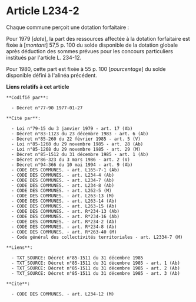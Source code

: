 # Article L234-2

Chaque commune perçoit une dotation forfaitaire :

Pour 1979 [*date*], la part des ressources affectée à la dotation forfaitaire est fixée à [*montant*] 57,5 p. 100 du solde
disponible de la dotation globale après déduction des sommes prévues pour les concours particuliers institués par l'article
L. 234-12.

Pour 1980, cette part est fixée à 55 p. 100 [*pourcentage*] du solde disponible défini à l'alinéa précédent.

**Liens relatifs à cet article**

	**Codifié par**:

	  - Décret n°77-90 1977-01-27

	**Cité par**:

	  - Loi n°79-15 du 3 janvier 1979 - art. 17 (Ab)
	  - Décret n°83-1123 du 23 décembre 1983 - art. 6 (Ab)
	  - Décret n°85-260 du 22 février 1985 - art. 5 (V)
	  - Loi n°85-1268 du 29 novembre 1985 - art. 28 (Ab)
	  - Loi n°85-1268 du 29 novembre 1985 - art. 29 (M)
	  - Décret n°85-1512 du 31 décembre 1985 - art. 1 (Ab)
	  - Décret n°86-323 du 3 mars 1986 - art. 2 (V)
	  - Décret n°94-366 du 10 mai 1994 - art. 9 (Ab)
	  - CODE DES COMMUNES. - art. L165-7-1 (Ab)
	  - CODE DES COMMUNES. - art. L234-4 (Ab)
	  - CODE DES COMMUNES. - art. L234-7 (Ab)
	  - CODE DES COMMUNES. - art. L234-8 (Ab)
	  - CODE DES COMMUNES. - art. L262-5 (M)
	  - CODE DES COMMUNES. - art. L263-13 (M)
	  - CODE DES COMMUNES. - art. L263-14 (Ab)
	  - CODE DES COMMUNES. - art. L263-15 (Ab)
	  - CODE DES COMMUNES. - art. R*234-13 (Ab)
	  - CODE DES COMMUNES. - art. R*234-16 (Ab)
	  - CODE DES COMMUNES. - art. R*234-2 (Ab)
	  - CODE DES COMMUNES. - art. R*234-8 (Ab)
	  - CODE DES COMMUNES. - art. R*263-40 (M)
	  - Code général des collectivités territoriales - art. L2334-7 (M)

	**Liens**:

	  - TXT_SOURCE: Décret n°85-1511 du 31 décembre 1985
	  - TXT_SOURCE: Décret n°85-1511 du 31 décembre 1985 - art. 1 (Ab)
	  - TXT_SOURCE: Décret n°85-1511 du 31 décembre 1985 - art. 2 (Ab)
	  - TXT_SOURCE: Décret n°85-1511 du 31 décembre 1985 - art. 3 (Ab)

	**Cite**:

	  - CODE DES COMMUNES. - art. L234-12 (M)

